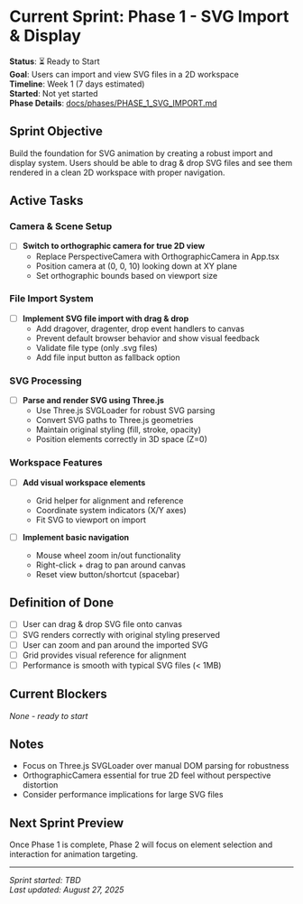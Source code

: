 # Current Sprint: Phase 1 - SVG Import & Display

**Status**: ⏳ Ready to Start  
**Goal**: Users can import and view SVG files in a 2D workspace  
**Timeline**: Week 1 (7 days estimated)  
**Started**: Not yet started  
**Phase Details**: [docs/phases/PHASE_1_SVG_IMPORT.md](phases/PHASE_1_SVG_IMPORT.md)

## Sprint Objective
Build the foundation for SVG animation by creating a robust import and display system. Users should be able to drag & drop SVG files and see them rendered in a clean 2D workspace with proper navigation.

## Active Tasks

### Camera & Scene Setup
- [ ] **Switch to orthographic camera for true 2D view**
  - Replace PerspectiveCamera with OrthographicCamera in App.tsx
  - Position camera at (0, 0, 10) looking down at XY plane
  - Set orthographic bounds based on viewport size

### File Import System
- [ ] **Implement SVG file import with drag & drop**
  - Add dragover, dragenter, drop event handlers to canvas
  - Prevent default browser behavior and show visual feedback
  - Validate file type (only .svg files)
  - Add file input button as fallback option

### SVG Processing
- [ ] **Parse and render SVG using Three.js**
  - Use Three.js SVGLoader for robust SVG parsing
  - Convert SVG paths to Three.js geometries
  - Maintain original styling (fill, stroke, opacity)
  - Position elements correctly in 3D space (Z=0)

### Workspace Features
- [ ] **Add visual workspace elements**
  - Grid helper for alignment and reference
  - Coordinate system indicators (X/Y axes)
  - Fit SVG to viewport on import

- [ ] **Implement basic navigation**
  - Mouse wheel zoom in/out functionality
  - Right-click + drag to pan around canvas
  - Reset view button/shortcut (spacebar)

## Definition of Done
- [ ] User can drag & drop SVG file onto canvas
- [ ] SVG renders correctly with original styling preserved
- [ ] User can zoom and pan around the imported SVG
- [ ] Grid provides visual reference for alignment
- [ ] Performance is smooth with typical SVG files (< 1MB)

## Current Blockers
*None - ready to start*

## Notes
- Focus on Three.js SVGLoader over manual DOM parsing for robustness
- OrthographicCamera essential for true 2D feel without perspective distortion
- Consider performance implications for large SVG files

## Next Sprint Preview
Once Phase 1 is complete, Phase 2 will focus on element selection and interaction for animation targeting.

---

*Sprint started: TBD*  
*Last updated: August 27, 2025*
